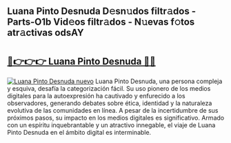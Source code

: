 ## Luana Pinto Desnuda D𝚎sn𝚞dos filtr𝚊dos - Parts-O1b Vid𝚎os filtr𝚊dos - N𝚞evas f𝚘tos atr𝚊ctivas odsAY

# <h2><a href="http://mb0ccv.tromn.icu/?c=Luana+Pinto+Desnuda">🔗👉👉👉 Luana Pinto Desnuda 🔗🔗</a></h2>

[![Luana Pinto Desnuda nuevo](https://i.imgur.com/pEAQMta.gif)](http://mb0ccv.tromn.icu/?c=Luana+Pinto+Desnuda)
Luana Pinto Desnuda, una persona compleja y esquiva, desafía la categorización fácil. Su uso pionero de los medios digitales para la autoexpresión ha cautivado y enfurecido a los observadores, generando debates sobre ética, identidad y la naturaleza evolutiva de las comunidades en línea. A pesar de la incertidumbre de sus próximos pasos, su impacto en los medios digitales es significativo. Armado con un espíritu inquebrantable y un atractivo innegable, el viaje de Luana Pinto Desnuda en el ámbito digital es interminable.
